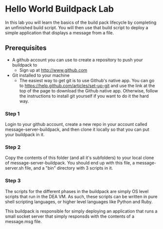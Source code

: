 Hello World Buildpack Lab
=========================

In this lab you will learn the basics of the build pack lifecycle by completing an unfinished build script.  You will then use that build script to deploy a simple application that displays a message from a file.

Prerequisites
-------------
* A github account you can use to create a repository to push your buildpack to
    * Sign up at http://www.github.com
* Git installed to your machine
    * The easiest way to get git is to use Github's native app.  You can go to https://help.github.com/articles/set-up-git and use the link at the top of the page to download the Github native app.  Otherwise, follow the instructions to install git yourself if you want to do it the hard way.

### Step 1
Login to your github account, create a new repo in your account called message-server-buildpack, and then clone it locally so that you can put your buildpack in it.

### Step 2
Copy the contents of this folder (and all it's subfolders) to your local clone of message-server-buildpack.  You should end up with this file, a message-server.sh file, and a "bin" directory with 3 scripts in it.

### Step 3


The scripts for the different phases in the buildpack are simply OS level scripts that run in the DEA VM.  As such, these scripts can be written in pure shell scripting languages, or higher level languages like Python and Ruby.

This buildpack is responsible for simply deploying an application that runs a small socket server that simply responsds with the contents of a message.msg file.
